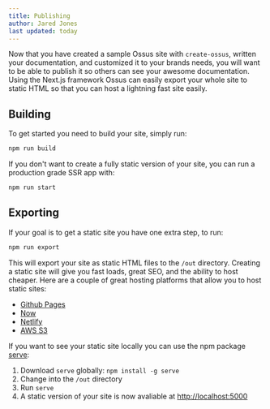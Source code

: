 ```yaml
---
title: Publishing
author: Jared Jones
last updated: today
---
```


Now that you have created a sample Ossus site with `create-ossus`, written your documentation, and customized it to your brands needs, you will want to be able to publish it so others can see your awesome documentation. Using the Next.js framework Ossus can easily export your whole site to static HTML so that you can host a lightning fast site easily.

## Building

To get started you need to build your site, simply run:

```bash
npm run build
```

If you don't want to create a fully static version of your site, you can run a production grade SSR app with:

```bash
npm run start
```

## Exporting

If your goal is to get a static site you have one extra step, to run:

```bash
npm run export
```

This will export your site as static HTML files to the `/out` directory. Creating a static site will give you fast loads, great SEO, and the ability to host cheaper. Here are a couple of great hosting platforms that allow you to host static sites:

- [Github Pages](https://pages.github.com/)
- [Now](https://zeit.co/now)
- [Netlify](https://www.netlify.com/)
- [AWS S3](https://docs.aws.amazon.com/AmazonS3/latest/dev/WebsiteHosting.html)

If you want to see your static site locally you can use the npm package [serve](https://www.npmjs.com/package/serve):

1. Download `serve` globally: `npm install -g serve`
2. Change into the `/out` directory
3. Run `serve`
4. A static version of your site is now avaliable at <http://localhost:5000>
